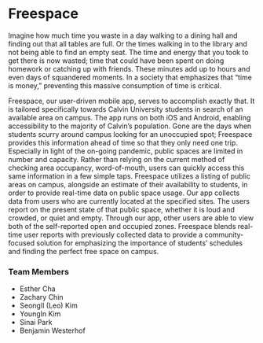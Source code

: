# Freespace

Imagine how much time you waste in a day walking to a dining hall and finding out that all tables are full. Or the times walking in to the library and not being able to find an empty seat. The time and energy that you took to get there is now wasted; time that could have been spent on doing homework or catching up with friends. These minutes add up to hours and even days of squandered moments. In a society that emphasizes that “time is money,” preventing this massive consumption of time is critical.

Freespace, our user-driven mobile app, serves to accomplish exactly that. It is tailored specifically towards Calvin University students in search of an available area on campus. The app runs on both iOS and Android, enabling accessibility to the majority of Calvin’s population. Gone are the days when students scurry around campus looking for an unoccupied spot; Freespace provides this information ahead of time so that they only need one trip. Especially in light of the on-going pandemic, public spaces are limited in number and capacity. Rather than relying on the current method of checking area occupancy, word-of-mouth, users can quickly access this same information in a few simple taps. Freespace utilizes a listing of public areas on campus, alongside an estimate of their availability to students, in order to provide real-time data on public space usage. Our app collects data from users who are currently located at the specified sites. The users report on the present state of that public space, whether it is loud and crowded, or quiet and empty. Through our app, other users are able to view both of the self-reported open and occupied zones. Freespace blends real-time user reports with previously collected data to provide a community-focused solution for emphasizing the importance of students’ schedules and finding the perfect free space on campus.



### Team Members
- Esther Cha
- Zachary Chin
- SeongIl (Leo) Kim
- YoungIn Kim
- Sinai Park
- Benjamin Westerhof
